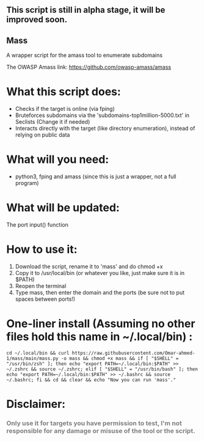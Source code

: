 <H2>This script is still in alpha stage, it will be improved soon.</H2>

<h2>Mass</h2>
A wrapper script for the amass tool to enumerate subdomains


The OWASP Amass link: <a href="https://github.com/owasp-amass/amass">https://github.com/owasp-amass/amass</a>

# What this script does:

* Checks if the target is online (via fping)
* Bruteforces subdomains via the 'subdomains-top1million-5000.txt' in Seclists (Change it if needed)
* Interacts directly with the target (like directory enumeration), instead of relying on public data

# What will you need:
* python3, fping and amass (since this is just a wrapper, not a full program)

# What will be updated:
The port input() function

# How to use it:
1. Download the script, rename it to 'mass' and do chmod +x
2. Copy it to /usr/local/bin (or whatever you like, just make sure it is in $PATH)
3. Reopen the terminal
4. Type mass, then enter the domain and the ports (be sure not to put spaces between ports!)


# One-liner install (Assuming no other files hold this name in ~/.local/bin) :
```cd ~/.local/bin && curl https://raw.githubusercontent.com/Omar-ahmed-1/mass/main/mass.py -o mass && chmod +x mass && if [ "$SHELL" = "/usr/bin/zsh" ]; then echo "export PATH=~/.local/bin:$PATH" >> ~/.zshrc && source ~/.zshrc; elif [ "$SHELL" = "/usr/bin/bash" ]; then echo "export PATH=~/.local/bin:$PATH" >> ~/.bashrc && source ~/.bashrc; fi && cd && clear && echo "Now you can run 'mass'."```


# Disclaimer:
  <h3 style="color:grey;">Only use it for targets you have permission to test, I'm not responsible for any damage or misuse of the tool or the script.</h3>
